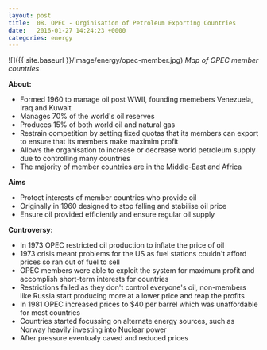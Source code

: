 ```yaml
---
layout: post
title:  08. OPEC - Orginisation of Petroleum Exporting Countries
date:   2016-01-27 14:24:23 +0000
categories: energy
---
```

![]({{ site.baseurl }}/image/energy/opec-member.jpg)
*Map of OPEC member countries*

**About:**

* Formed 1960 to manage oil post WWII, founding memebers Venezuela, Iraq and Kuwait 
* Manages 70% of the world's oil reserves
* Produces 15% of both world oil and natural gas
* Restrain competition by setting fixed quotas that its members can export to ensure that its members make maximim profit
* Allows the organisation to increase or decrease world petroleum supply due to controlling many countries 
* The majority of member countries are in the Middle-East and Africa

**Aims**

* Protect interests of member countries who provide oil
* Originally in 1960 designed to stop falling and stabilise oil price
* Ensure oil provided efficiently and ensure regular oil supply

**Controversy:** 

* In 1973 OPEC restricted oil production to inflate the price of oil
* 1973 crisis meant problems for the US as fuel stations couldn't afford prices so ran out of fuel to sell
* OPEC members were able to exploit the system for maximum profit and accomplish short-term interests for countries
* Restrictions failed as they don't control everyone's oil, non-members like Russia start producing more at a lower price and reap the profits
* In 1981 OPEC increased prices to $40 per barrel which was unaffordable for most countries
* Countries started focussing on alternate energy sources, such as Norway heavily investing into Nuclear power
* After pressure eventualy caved and reduced prices

